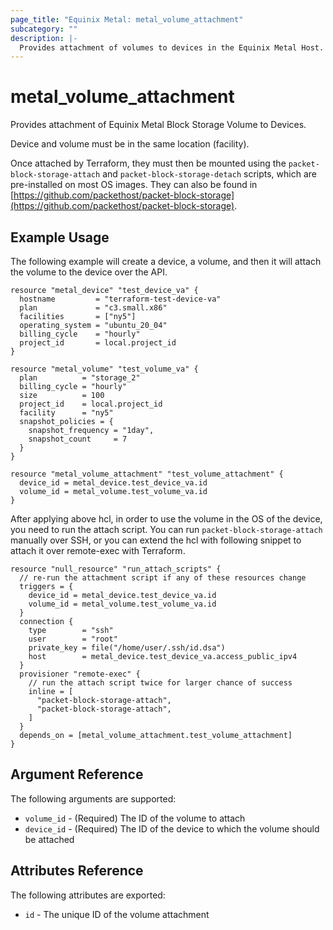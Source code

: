 ```yaml
---
page_title: "Equinix Metal: metal_volume_attachment"
subcategory: ""
description: |-
  Provides attachment of volumes to devices in the Equinix Metal Host.
---
```


# metal\_volume\_attachment

Provides attachment of Equinix Metal Block Storage Volume to Devices.

Device and volume must be in the same location (facility).

Once attached by Terraform, they must then be mounted using the `packet-block-storage-attach` and `packet-block-storage-detach` scripts, which are pre-installed on most OS images. They can also be found in [https://github.com/packethost/packet-block-storage](https://github.com/packethost/packet-block-storage).

## Example Usage

The following example will create a device, a volume, and then it will attach the volume to the device over the API.

```hcl
resource "metal_device" "test_device_va" {
  hostname         = "terraform-test-device-va"
  plan             = "c3.small.x86"
  facilities       = ["ny5"]
  operating_system = "ubuntu_20_04"
  billing_cycle    = "hourly"
  project_id       = local.project_id
}

resource "metal_volume" "test_volume_va" {
  plan          = "storage_2"
  billing_cycle = "hourly"
  size          = 100
  project_id    = local.project_id
  facility      = "ny5"
  snapshot_policies = {
    snapshot_frequency = "1day",
    snapshot_count     = 7
  }
}

resource "metal_volume_attachment" "test_volume_attachment" {
  device_id = metal_device.test_device_va.id
  volume_id = metal_volume.test_volume_va.id
}
```

After applying above hcl, in order to use the volume in the OS of the device, you need to run the attach script. You can run `packet-block-storage-attach` manually over SSH, or you can extend the hcl with following snippet to attach it over remote-exec with Terraform.

```hcl
resource "null_resource" "run_attach_scripts" {
  // re-run the attachment script if any of these resources change
  triggers = {
    device_id = metal_device.test_device_va.id
    volume_id = metal_volume.test_volume_va.id
  }
  connection {
    type        = "ssh"
    user        = "root"
    private_key = file("/home/user/.ssh/id.dsa")
    host        = metal_device.test_device_va.access_public_ipv4
  }
  provisioner "remote-exec" {
    // run the attach script twice for larger chance of success
    inline = [
      "packet-block-storage-attach",
      "packet-block-storage-attach",
    ]
  }
  depends_on = [metal_volume_attachment.test_volume_attachment]
}
```

## Argument Reference

The following arguments are supported:

* `volume_id` - (Required) The ID of the volume to attach
* `device_id` - (Required) The ID of the device to which the volume should be attached

## Attributes Reference

The following attributes are exported:

* `id` - The unique ID of the volume attachment
